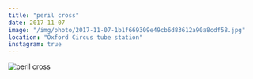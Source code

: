 ```yaml
---
title: "peril cross"
date: 2017-11-07
image: "/img/photo/2017-11-07-1b1f669309e49cb6d83612a90a8cdf58.jpg"
location: "Oxford Circus tube station"
instagram: true
---
```


![peril cross](/img/photo/2017-11-07-1b1f669309e49cb6d83612a90a8cdf58.jpg)

